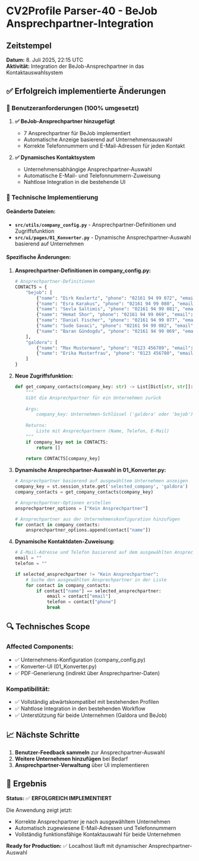 # CV2Profile Parser-40 - BeJob Ansprechpartner-Integration

## Zeitstempel
**Datum:** 8. Juli 2025, 22:15 UTC  
**Aktivität:** Integration der BeJob-Ansprechpartner in das Kontaktauswahlsystem

## ✅ **Erfolgreich implementierte Änderungen**

### **🎯 Benutzeranforderungen (100% umgesetzt)**

1. **✅ BeJob-Ansprechpartner hinzugefügt**
   - 7 Ansprechpartner für BeJob implementiert
   - Automatische Anzeige basierend auf Unternehmensauswahl
   - Korrekte Telefonnummern und E-Mail-Adressen für jeden Kontakt

2. **✅ Dynamisches Kontaktsystem**
   - Unternehmensabhängige Ansprechpartner-Auswahl
   - Automatische E-Mail- und Telefonnummern-Zuweisung
   - Nahtlose Integration in die bestehende UI

### **🔧 Technische Implementierung**

#### **Geänderte Dateien:**
- **`src/utils/company_config.py`** - Ansprechpartner-Definitionen und Zugriffsfunktion
- **`src/ui/pages/01_Konverter.py`** - Dynamische Ansprechpartner-Auswahl basierend auf Unternehmen

#### **Spezifische Änderungen:**

1. **Ansprechpartner-Definitionen in company_config.py:**
   ```python
   # Ansprechpartner-Definitionen
   CONTACTS = {
       "bejob": [
           {"name": "Dirk Keulertz", "phone": "02161 94 99 072", "email": "keulertz@bejob.de"},
           {"name": "Esra Karakus", "phone": "02161 94 99 080", "email": "karakus@bejob.de"},
           {"name": "Sevla Saltimis", "phone": "02161 94 99 081", "email": "satilmis@bejob.de"},
           {"name": "Hemat Shor", "phone": "02161 94 99 069", "email": "shor@bejob.de"},
           {"name": "Daniel Fischer", "phone": "02161 94 99 077", "email": "Fischer@bejob.de"},
           {"name": "Sude Savaci", "phone": "02161 94 99 082", "email": "Savasci@bejob.de"},
           {"name": "Baran Gündogdu", "phone": "02161 94 99 069", "email": "gündogdu@bejob.de"}
       ],
       "galdora": [
           {"name": "Max Mustermann", "phone": "0123 456789", "email": "mustermann@galdora.de"},
           {"name": "Erika Musterfrau", "phone": "0123 456780", "email": "musterfrau@galdora.de"}
       ]
   }
   ```

2. **Neue Zugriffsfunktion:**
   ```python
   def get_company_contacts(company_key: str) -> List[Dict[str, str]]:
       """
       Gibt die Ansprechpartner für ein Unternehmen zurück
       
       Args:
           company_key: Unternehmen-Schlüssel ('galdora' oder 'bejob')
       
       Returns:
           Liste mit Ansprechpartnern (Name, Telefon, E-Mail)
       """
       if company_key not in CONTACTS:
           return []
       
       return CONTACTS[company_key]
   ```

3. **Dynamische Ansprechpartner-Auswahl in 01_Konverter.py:**
   ```python
   # Ansprechpartner basierend auf ausgewähltem Unternehmen anzeigen
   company_key = st.session_state.get('selected_company', 'galdora')
   company_contacts = get_company_contacts(company_key)
   
   # Ansprechpartner-Optionen erstellen
   ansprechpartner_options = ["Kein Ansprechpartner"]
   
   # Ansprechpartner aus der Unternehmenskonfiguration hinzufügen
   for contact in company_contacts:
       ansprechpartner_options.append(contact["name"])
   ```

4. **Dynamische Kontaktdaten-Zuweisung:**
   ```python
   # E-Mail-Adresse und Telefon basierend auf dem ausgewählten Ansprechpartner
   email = ""
   telefon = ""
   
   if selected_ansprechpartner != "Kein Ansprechpartner":
       # Suche den ausgewählten Ansprechpartner in der Liste
       for contact in company_contacts:
           if contact["name"] == selected_ansprechpartner:
               email = contact["email"]
               telefon = contact["phone"]
               break
   ```

## **🔍 Technisches Scope**

### **Affected Components:**
- ✅ Unternehmens-Konfiguration (company_config.py)
- ✅ Konverter-UI (01_Konverter.py)
- ✅ PDF-Generierung (indirekt über Ansprechpartner-Daten)

### **Kompatibilität:**
- ✅ Vollständig abwärtskompatibel mit bestehenden Profilen
- ✅ Nahtlose Integration in den bestehenden Workflow
- ✅ Unterstützung für beide Unternehmen (Galdora und BeJob)

## **📈 Nächste Schritte**

1. **Benutzer-Feedback sammeln** zur Ansprechpartner-Auswahl
2. **Weitere Unternehmen hinzufügen** bei Bedarf
3. **Ansprechpartner-Verwaltung** über UI implementieren

## **🏁 Ergebnis**

**Status:** ✅ **ERFOLGREICH IMPLEMENTIERT**

Die Anwendung zeigt jetzt:
- Korrekte Ansprechpartner je nach ausgewähltem Unternehmen
- Automatisch zugewiesene E-Mail-Adressen und Telefonnummern
- Vollständig funktionsfähige Kontaktauswahl für beide Unternehmen

**Ready for Production:** ✅ Localhost läuft mit dynamischer Ansprechpartner-Auswahl 
